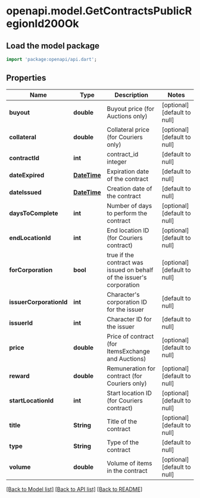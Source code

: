 # openapi.model.GetContractsPublicRegionId200Ok

## Load the model package
```dart
import 'package:openapi/api.dart';
```

## Properties
Name | Type | Description | Notes
------------ | ------------- | ------------- | -------------
**buyout** | **double** | Buyout price (for Auctions only) | [optional] [default to null]
**collateral** | **double** | Collateral price (for Couriers only) | [optional] [default to null]
**contractId** | **int** | contract_id integer | [default to null]
**dateExpired** | [**DateTime**](DateTime.md) | Expiration date of the contract | [default to null]
**dateIssued** | [**DateTime**](DateTime.md) | Сreation date of the contract | [default to null]
**daysToComplete** | **int** | Number of days to perform the contract | [optional] [default to null]
**endLocationId** | **int** | End location ID (for Couriers contract) | [optional] [default to null]
**forCorporation** | **bool** | true if the contract was issued on behalf of the issuer&#39;s corporation | [optional] [default to null]
**issuerCorporationId** | **int** | Character&#39;s corporation ID for the issuer | [default to null]
**issuerId** | **int** | Character ID for the issuer | [default to null]
**price** | **double** | Price of contract (for ItemsExchange and Auctions) | [optional] [default to null]
**reward** | **double** | Remuneration for contract (for Couriers only) | [optional] [default to null]
**startLocationId** | **int** | Start location ID (for Couriers contract) | [optional] [default to null]
**title** | **String** | Title of the contract | [optional] [default to null]
**type** | **String** | Type of the contract | [default to null]
**volume** | **double** | Volume of items in the contract | [optional] [default to null]

[[Back to Model list]](../README.md#documentation-for-models) [[Back to API list]](../README.md#documentation-for-api-endpoints) [[Back to README]](../README.md)


